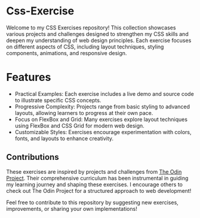 # Css-Exercise
Welcome to my CSS Exercises repository! This collection showcases various projects and challenges designed to strengthen my CSS skills and deepen my understanding of web design principles. Each exercise focuses on different aspects of CSS, including layout techniques, styling components, animations, and responsive design.

# Features
* Practical Examples: Each exercise includes a live demo and source code to illustrate specific CSS concepts.
* Progressive Complexity: Projects range from basic styling to advanced layouts, allowing learners to progress at their own pace.
* Focus on FlexBox and Grid: Many exercises explore layout techniques using FlexBox and CSS Grid for modern web design.
* Customizable Styles: Exercises encourage experimentation with colors, fonts, and layouts to enhance creativity.

## Contributions

These exercises are inspired by projects and challenges from [The Odin Project](https://www.theodinproject.com/). Their comprehensive curriculum has been instrumental in guiding my learning journey and shaping these exercises. I encourage others to check out The Odin Project for a structured approach to web development!

Feel free to contribute to this repository by suggesting new exercises, improvements, or sharing your own implementations!
